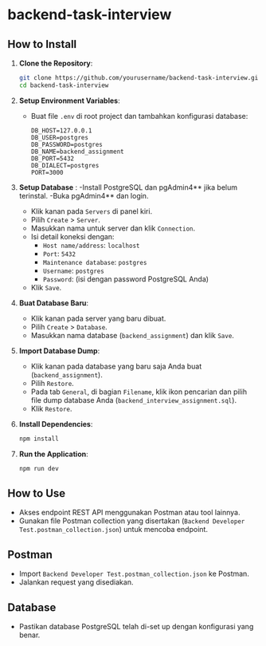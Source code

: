 # backend-task-interview

## How to Install

1. **Clone the Repository**:

   ```bash
   git clone https://github.com/yourusername/backend-task-interview.git
   cd backend-task-interview
   ```

2. **Setup Environment Variables**:

   - Buat file `.env` di root project dan tambahkan konfigurasi database:
     ```plaintext
     DB_HOST=127.0.0.1
     DB_USER=postgres
     DB_PASSWORD=postgres
     DB_NAME=backend_assignment
     DB_PORT=5432
     DB_DIALECT=postgres
     PORT=3000
     ```

3. **Setup Database** :
   -Install PostgreSQL dan pgAdmin4** jika belum terinstal.
   -Buka pgAdmin4** dan login.
   - Klik kanan pada `Servers` di panel kiri.
   - Pilih `Create` > `Server`.
   - Masukkan nama untuk server dan klik `Connection`.
   - Isi detail koneksi dengan:
     - `Host name/address`: `localhost`
     - `Port`: `5432`
     - `Maintenance database`: `postgres`
     - `Username`: `postgres`
     - `Password`: (isi dengan password PostgreSQL Anda)
   - Klik `Save`.

4. **Buat Database Baru**:
   - Klik kanan pada server yang baru dibuat.
   - Pilih `Create` > `Database`.
   - Masukkan nama database (`backend_assignment`) dan klik `Save`.

5. **Import Database Dump**:
   - Klik kanan pada database yang baru saja Anda buat (`backend_assignment`).
   - Pilih `Restore`.
   - Pada tab `General`, di bagian `Filename`, klik ikon pencarian dan pilih file dump database Anda (`backend_interview_assignment.sql`).
   - Klik `Restore`.

6. **Install Dependencies**:
   ```bash
   npm install
   ```

7. **Run the Application**:
   ```bash
   npm run dev
   ```

## How to Use

- Akses endpoint REST API menggunakan Postman atau tool lainnya.
- Gunakan file Postman collection yang disertakan (`Backend Developer Test.postman_collection.json`) untuk mencoba endpoint.

## Postman

- Import `Backend Developer Test.postman_collection.json` ke Postman.
- Jalankan request yang disediakan.

## Database

- Pastikan database PostgreSQL telah di-set up dengan konfigurasi yang benar.
